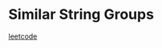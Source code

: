 Similar String Groups
=====================
[leetcode](https://leetcode.com/problems/similar-string-groups)
